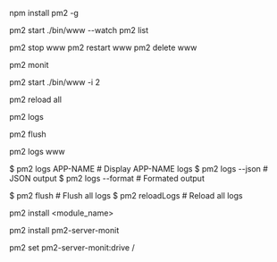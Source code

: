  npm install pm2 -g
 
pm2 start ./bin/www --watch
pm2 list
  
pm2 stop www 
pm2 restart www
pm2 delete www

 pm2 monit
 
 pm2 start ./bin/www -i 2
 
 pm2 reload all
 
 pm2 logs
 
 pm2 flush
 
 pm2 logs www

 
 
 $ pm2 logs APP-NAME       # Display APP-NAME logs
$ pm2 logs --json         # JSON output
$ pm2 logs --format       # Formated output

$ pm2 flush               # Flush all logs
$ pm2 reloadLogs          # Reload all logs



pm2 install <module_name>

pm2 install pm2-server-monit

pm2 set pm2-server-monit:drive /


